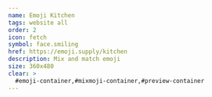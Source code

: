 ```yaml
---
name: Emoji Kitchen
tags: website all
order: 2
icon: fetch 
symbol: face.smiling
href: https://emoji.supply/kitchen
description: Mix and match emoji
size: 360x480
clear: >
  #emoji-container,#mixmoji-container,#preview-container
---
```

        